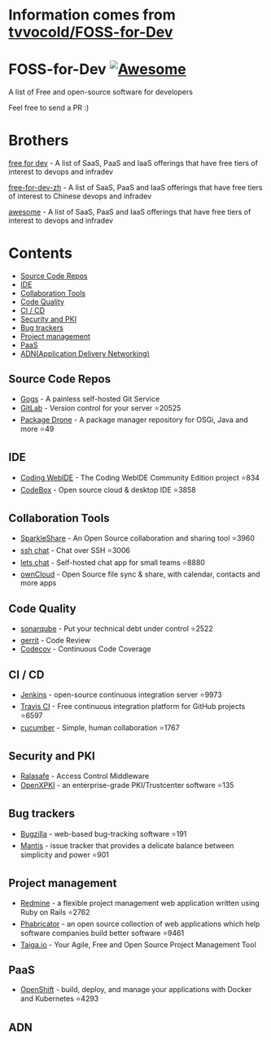 # Information comes from [tvvocold/FOSS-for-Dev](https://github.com/tvvocold/FOSS-for-Dev)
# FOSS-for-Dev  [![Awesome](https://cdn.rawgit.com/sindresorhus/awesome/d7305f38d29fed78fa85652e3a63e154dd8e8829/media/badge.svg)](https://github.com/sindresorhus/awesome)
A list of Free and open-source software for developers

 
Feel free to send a PR :)
# Brothers
[free for dev](https://github.com/ripienaar/free-for-dev) - A list of SaaS, PaaS and IaaS offerings that have free tiers of interest to devops and infradev

[free-for-dev-zh](https://github.com/qinghuaiorg/free-for-dev-zh) - A list of SaaS, PaaS and IaaS offerings that have free tiers of interest to Chinese devops and infradev

[awesome](https://github.com/sindresorhus/awesome) - A list of SaaS, PaaS and IaaS offerings that have free tiers of interest to devops and infradev


# Contents
   * [Source Code Repos](#source-code-repos)
   * [IDE](#ide)
   * [Collaboration Tools](#collaboration-tools)
   * [Code Quality](#code-quality)
   * [CI / CD](#ci--cd)
   * [Security and PKI](#security-and-pki)
   * [Bug trackers](#bug-trackers)
   * [Project management](#project-management)
   * [PaaS](#paas)
   * [ADN(Application Delivery Networking)](#adn)


## Source Code Repos 

 * [Gogs](https://github.com/gogits/gogs)  - A painless self-hosted Git Service 
 * [GitLab](https://github.com/gitlabhq/gitlabhq) - Version control for your server :star:20525
 * [Package Drone](https://github.com/eclipse/packagedrone) - A package manager repository for OSGi, Java and more :star:49


## IDE 

 * [Coding WebIDE](https://github.com/Coding/WebIDE) - The Coding WebIDE Community Edition project :star:834
 * [CodeBox](https://github.com/CodeboxIDE/codebox) - Open source cloud & desktop IDE :star:3858


## Collaboration Tools

 * [SparkleShare](https://github.com/hbons/SparkleShare) - An Open Source collaboration and sharing tool :star:3960
 * [ssh chat](https://github.com/shazow/ssh-chat) - Chat over SSH  :star:3006
 * [lets chat](https://github.com/sdelements/lets-chat) - Self-hosted chat app for small teams :star:8880
 * [ownCloud](https://owncloud.org) - Open Source file sync & share, with calendar, contacts and more apps

## Code Quality

 * [sonarqube](https://github.com/SonarSource/sonarqube) - Put your technical debt under control :star:2522
 * [gerrit](https://gerrit.googlesource.com/) - Code Review
 * [Codecov](https://codecov.io/) - Continuous Code Coverage


## CI / CD

 * [Jenkins](https://github.com/jenkinsci/jenkins) - open-source continuous integration server :star:9973
 * [Travis CI](https://github.com/travis-ci/travis-ci) - Free continuous integration platform for GitHub projects :star:6597
 * [cucumber](https://github.com/cucumber/cucumber) - Simple, human collaboration  :star:1767


## Security and PKI

 * [Ralasafe](http://sourceforge.net/projects/ralasafe/) - Access Control Middleware
 * [OpenXPKI](https://github.com/openxpki/openxpki) - an enterprise-grade PKI/Trustcenter software :star:135


## Bug trackers

* [Bugzilla](https://github.com/bugzilla/bugzilla) - web-based bug-tracking software :star:191
* [Mantis](https://github.com/mantisbt/mantisbt) - issue tracker that provides a delicate balance between simplicity and power :star:901


## Project management
* [Redmine](https://github.com/redmine/redmine) - a flexible project management web application written using Ruby on Rails :star:2762
* [Phabricator](https://github.com/phacility/phabricator) - an open source collection of web applications which help software companies build better software :star:9461
* [Taiga.io](https://github.com/taigaio) - Your Agile, Free and Open Source Project Management Tool

## PaaS

 * [OpenShift](https://github.com/openshift/origin) - build, deploy, and manage your applications with Docker and Kubernetes :star:4293

## ADN 
  
 

